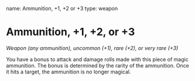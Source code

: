 name: Ammunition, +1, +2 or +3
type: weapon

# Ammunition, +1, +2, or +3
_Weapon (any ammunition), uncommon (+1), rare (+2), or very rare (+3)_

You have a bonus to attack and damage rolls made with this piece of magic ammunition. The bonus is determined by the rarity of the ammunition. Once it hits a target, the ammunition is no longer magical.
